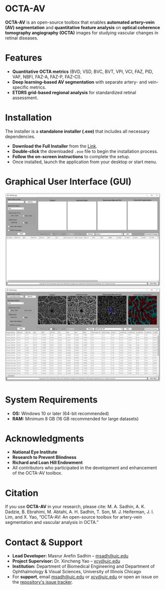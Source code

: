 # OCTA-AV
**OCTA-AV** is an open-source toolbox that enables **automated artery–vein (AV) segmentation** and **quantitative feature analysis** on **optical coherence tomography angiography (OCTA)** images for studying vascular changes in retinal diseases.

# Features
- **Quantitative OCTA metrics** (BVD, VSD, BVC, BVT, VPI, VCI, FAZ, PID, VAF, NBFI, FAZ-A, FAZ-P, FAZ-CI).
- **Deep learning–based AV segmentation** with separate artery- and vein-specific metrics.
- **ETDRS grid-based regional analysis** for standardized retinal assessment.

# Installation
The installer is a **standalone installer (.exe)** that includes all necessary dependencies.
- **Download the Full Installer** from the [Link](https://uofi.box.com/s/4khlb5nzhs1jh6o3ulf22k3iajwwspm5).
- **Double-click** the downloaded `.exe` file to begin the installation process.
- **Follow the on-screen instructions** to complete the setup.
- Once installed, launch the application from your desktop or start menu.

# Graphical User Interface (GUI)
![OCTA-AV GUI](images/gui.JPG)
![OCTA-AV features](images/features.JPG)

# System Requirements
- **OS:** Windows 10 or later (64-bit recommended)
- **RAM:** Minimum 8 GB (16 GB recommended for large datasets)

# Acknowledgments
- **National Eye Institute**
- **Research to Prevent Blindness**
- **Richard and Loan Hill Endowment**
- All contributors who participated in the development and enhancement of the OCTA-AV toolbox.

# Citation
If you use **OCTA-AV** in your research, please cite:
M. A. Sadhin, A. K. Dadzie, B. Ebrahimi, M. Abtahi, A. H. Sadhin, T. Son, M. J. Heiferman, J. I. Lim, and X. Yao, “OCTA-AV: An open-source toolbox for artery-vein segmentation and vascular analysis in OCTA.”

# Contact & Support
- **Lead Developer:** Masrur Arefin Sadhin – [msadh@uic.edu](mailto:msadh@uic.edu)
- **Project Supervisor:** Dr. Xincheng Yao – [xcy@uic.edu](mailto:xcy@uic.edu)
- **Institution:** Department of Biomedical Engineering and Department of Ophthalmology & Visual Sciences, University of Illinois Chicago
- For **support**, email [msadh@uic.edu](mailto:msadh@uic.edu) or [xcy@uic.edu](mailto:xcy@uic.edu) or open an issue on the [repository's issue tracker](../../issues).

  
